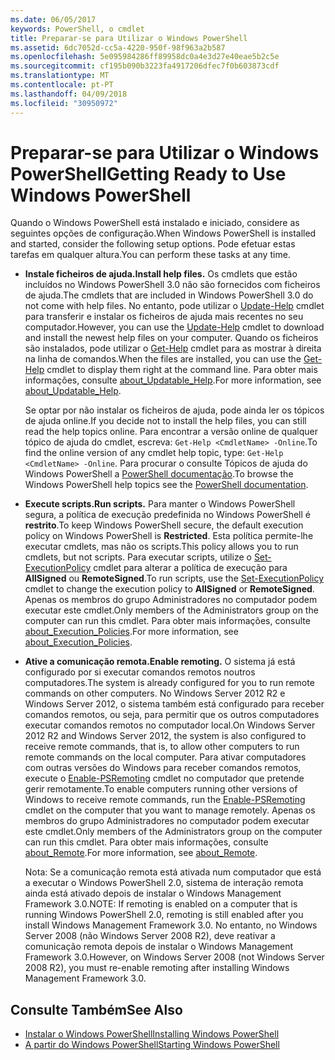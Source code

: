 ```yaml
---
ms.date: 06/05/2017
keywords: PowerShell, o cmdlet
title: Preparar-se para Utilizar o Windows PowerShell
ms.assetid: 6dc7052d-cc5a-4220-950f-98f963a2b587
ms.openlocfilehash: 5e095984286ff89958dc0a4e3d27e40eae5b2c5e
ms.sourcegitcommit: cf195b090b3223fa4917206dfec7f0b603873cdf
ms.translationtype: MT
ms.contentlocale: pt-PT
ms.lasthandoff: 04/09/2018
ms.locfileid: "30950972"
---
```

# <a name="getting-ready-to-use-windows-powershell"></a><span data-ttu-id="72440-103">Preparar-se para Utilizar o Windows PowerShell</span><span class="sxs-lookup"><span data-stu-id="72440-103">Getting Ready to Use Windows PowerShell</span></span>
<span data-ttu-id="72440-104">Quando o Windows PowerShell está instalado e iniciado, considere as seguintes opções de configuração.</span><span class="sxs-lookup"><span data-stu-id="72440-104">When Windows PowerShell is installed and started, consider the following setup options.</span></span> <span data-ttu-id="72440-105">Pode efetuar estas tarefas em qualquer altura.</span><span class="sxs-lookup"><span data-stu-id="72440-105">You can perform these tasks at any time.</span></span>

- <span data-ttu-id="72440-106">**Instale ficheiros de ajuda.**</span><span class="sxs-lookup"><span data-stu-id="72440-106">**Install help files.**</span></span> <span data-ttu-id="72440-107">Os cmdlets que estão incluídos no Windows PowerShell 3.0 não são fornecidos com ficheiros de ajuda.</span><span class="sxs-lookup"><span data-stu-id="72440-107">The cmdlets that are included in Windows PowerShell 3.0 do not come with help files.</span></span> <span data-ttu-id="72440-108">No entanto, pode utilizar o [Update-Help](/powershell/module/microsoft.powershell.core/update-help) cmdlet para transferir e instalar os ficheiros de ajuda mais recentes no seu computador.</span><span class="sxs-lookup"><span data-stu-id="72440-108">However, you can use the [Update-Help](/powershell/module/microsoft.powershell.core/update-help) cmdlet to download and install the newest help files on your computer.</span></span> <span data-ttu-id="72440-109">Quando os ficheiros são instalados, pode utilizar o [Get-Help](/powershell/module/microsoft.powershell.core/get-help) cmdlet para as mostrar à direita na linha de comandos.</span><span class="sxs-lookup"><span data-stu-id="72440-109">When the files are installed, you can use the [Get-Help](/powershell/module/microsoft.powershell.core/get-help) cmdlet to display them right at the command line.</span></span> <span data-ttu-id="72440-110">Para obter mais informações, consulte [about_Updatable_Help](/powershell/module/microsoft.powershell.core/about/about_updatable_help).</span><span class="sxs-lookup"><span data-stu-id="72440-110">For more information, see [about_Updatable_Help](/powershell/module/microsoft.powershell.core/about/about_updatable_help).</span></span>

    <span data-ttu-id="72440-111">Se optar por não instalar os ficheiros de ajuda, pode ainda ler os tópicos de ajuda online.</span><span class="sxs-lookup"><span data-stu-id="72440-111">If you decide not to install the help files, you can still read the help topics online.</span></span> <span data-ttu-id="72440-112">Para encontrar a versão online de qualquer tópico de ajuda do cmdlet, escreva: `Get-Help <CmdletName> -Online`.</span><span class="sxs-lookup"><span data-stu-id="72440-112">To find the online version of any cmdlet help topic, type: `Get-Help <CmdletName> -Online`.</span></span> <span data-ttu-id="72440-113">Para procurar o consulte Tópicos de ajuda do Windows PowerShell a [PowerShell documentação](/powershell/scripting).</span><span class="sxs-lookup"><span data-stu-id="72440-113">To browse the Windows PowerShell help topics see the [PowerShell documentation](/powershell/scripting).</span></span>

- <span data-ttu-id="72440-114">**Execute scripts.**</span><span class="sxs-lookup"><span data-stu-id="72440-114">**Run scripts.**</span></span> <span data-ttu-id="72440-115">Para manter o Windows PowerShell segura, a política de execução predefinida no Windows PowerShell é **restrito**.</span><span class="sxs-lookup"><span data-stu-id="72440-115">To keep Windows PowerShell secure, the default execution policy on Windows PowerShell is **Restricted**.</span></span> <span data-ttu-id="72440-116">Esta política permite-lhe executar cmdlets, mas não os scripts.</span><span class="sxs-lookup"><span data-stu-id="72440-116">This policy allows you to run cmdlets, but not scripts.</span></span> <span data-ttu-id="72440-117">Para executar scripts, utilize o [Set-ExecutionPolicy](/powershell/module/microsoft.powershell.security/set-executionpolicy) cmdlet para alterar a política de execução para **AllSigned** ou **RemoteSigned**.</span><span class="sxs-lookup"><span data-stu-id="72440-117">To run scripts, use the [Set-ExecutionPolicy](/powershell/module/microsoft.powershell.security/set-executionpolicy) cmdlet to change the execution policy to **AllSigned** or **RemoteSigned**.</span></span> <span data-ttu-id="72440-118">Apenas os membros do grupo Administradores no computador podem executar este cmdlet.</span><span class="sxs-lookup"><span data-stu-id="72440-118">Only members of the Administrators group on the computer can run this cmdlet.</span></span> <span data-ttu-id="72440-119">Para obter mais informações, consulte [about_Execution_Policies](/powershell/module/microsoft.powershell.core/about/about_execution_policies).</span><span class="sxs-lookup"><span data-stu-id="72440-119">For more information, see [about_Execution_Policies](/powershell/module/microsoft.powershell.core/about/about_execution_policies).</span></span>

- <span data-ttu-id="72440-120">**Ative a comunicação remota.**</span><span class="sxs-lookup"><span data-stu-id="72440-120">**Enable remoting.**</span></span> <span data-ttu-id="72440-121">O sistema já está configurado por si executar comandos remotos noutros computadores.</span><span class="sxs-lookup"><span data-stu-id="72440-121">The system is already configured for you to run remote commands on other computers.</span></span> <span data-ttu-id="72440-122">No Windows Server 2012 R2 e Windows Server 2012, o sistema também está configurado para receber comandos remotos, ou seja, para permitir que os outros computadores executar comandos remotos no computador local.</span><span class="sxs-lookup"><span data-stu-id="72440-122">On Windows Server 2012 R2 and Windows Server 2012, the system is also configured to receive remote commands, that is, to allow other computers to run remote commands on the local computer.</span></span> <span data-ttu-id="72440-123">Para ativar computadores com outras versões do Windows para receber comandos remotos, execute o [Enable-PSRemoting](/powershell/module/microsoft.powershell.core/enable-psremoting) cmdlet no computador que pretende gerir remotamente.</span><span class="sxs-lookup"><span data-stu-id="72440-123">To enable computers running other versions of Windows to receive remote commands, run the [Enable-PSRemoting](/powershell/module/microsoft.powershell.core/enable-psremoting) cmdlet on the computer that you want to manage remotely.</span></span> <span data-ttu-id="72440-124">Apenas os membros do grupo Administradores no computador podem executar este cmdlet.</span><span class="sxs-lookup"><span data-stu-id="72440-124">Only members of the Administrators group on the computer can run this cmdlet.</span></span> <span data-ttu-id="72440-125">Para obter mais informações, consulte [about_Remote](/powershell/module/microsoft.powershell.core/about/about_remote).</span><span class="sxs-lookup"><span data-stu-id="72440-125">For more information, see [about_Remote](/powershell/module/microsoft.powershell.core/about/about_remote).</span></span>

    <span data-ttu-id="72440-126">Nota: Se a comunicação remota está ativada num computador que está a executar o Windows PowerShell 2.0, sistema de interação remota ainda está ativado depois de instalar o Windows Management Framework 3.0.</span><span class="sxs-lookup"><span data-stu-id="72440-126">NOTE: If remoting is enabled on a computer that is running Windows PowerShell 2.0, remoting is still enabled after you install Windows Management Framework 3.0.</span></span> <span data-ttu-id="72440-127">No entanto, no Windows Server 2008 (não Windows Server 2008 R2), deve reativar a comunicação remota depois de instalar o Windows Management Framework 3.0.</span><span class="sxs-lookup"><span data-stu-id="72440-127">However, on Windows Server 2008 (not Windows Server 2008 R2), you must re-enable remoting after installing Windows Management Framework 3.0.</span></span>

## <a name="see-also"></a><span data-ttu-id="72440-128">Consulte Também</span><span class="sxs-lookup"><span data-stu-id="72440-128">See Also</span></span>
- [<span data-ttu-id="72440-129">Instalar o Windows PowerShell</span><span class="sxs-lookup"><span data-stu-id="72440-129">Installing Windows PowerShell</span></span>](../setup/Installing-Windows-PowerShell.md)
- [<span data-ttu-id="72440-130">A partir do Windows PowerShell</span><span class="sxs-lookup"><span data-stu-id="72440-130">Starting Windows PowerShell</span></span>](/powershell/scripting/setup/starting-windows-powershell)